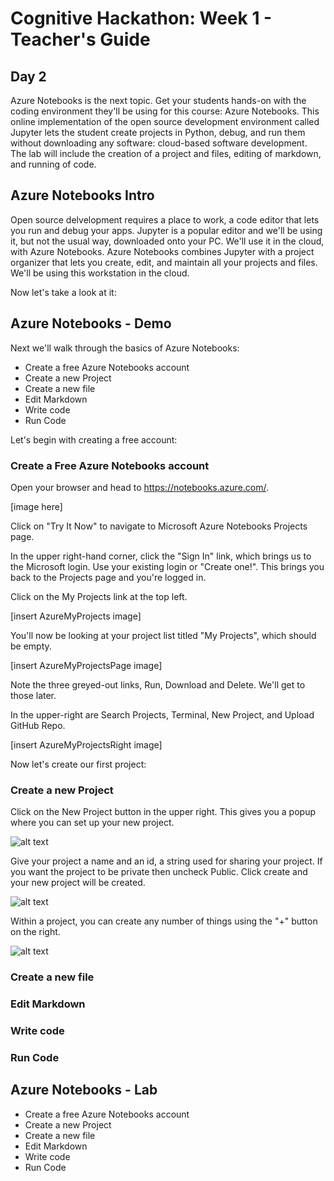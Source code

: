 # Cognitive Hackathon: Week 1 - Teacher's Guide
## Day 2

Azure Notebooks is the next topic. Get your students hands-on with the coding environment they'll be using for this course: Azure Notebooks. This online implementation of the open source development environment called Jupyter lets the student create projects in Python, debug, and run them without downloading any software: cloud-based software development. The lab will include the creation of a project and files, editing of markdown, and running of code.


## Azure Notebooks Intro

Open source delvelopment requires a place to work, a code editor that lets you run and debug your apps. Jupyter is a popular editor and we'll be using it, but not the usual way, downloaded onto your PC. We'll use it in the cloud, with Azure Notebooks. Azure Notebooks combines Jupyter with a project organizer that lets you create, edit, and maintain all your projects and files. We'll be using this workstation in the cloud.

Now let's take a look at it:

## Azure Notebooks - Demo

Next we'll walk through the basics of Azure Notebooks:

* Create a free Azure Notebooks account
* Create a new Project
* Create a new file
* Edit Markdown
* Write code
* Run Code

Let's begin with creating a free account:

### Create a Free Azure Notebooks account

Open your browser and head to https://notebooks.azure.com/.

[image here]

Click on "Try It Now" to navigate to Microsoft Azure Notebooks Projects page.

In the upper right-hand corner, click the "Sign In" link, which brings us to the Microsoft login. Use your existing login or "Create one!". This brings you back to the Projects page and you're logged in.

Click on the My Projects link at the top left.

[insert AzureMyProjects image]

You'll now be looking at your project list titled "My Projects", which should be empty.

[insert AzureMyProjectsPage image]

Note the three greyed-out links, Run, Download and Delete. We'll get to those later.

In the upper-right are Search Projects, Terminal, New Project, and Upload GitHub Repo.

[insert AzureMyProjectsRight image]

Now let's create our first project:

### Create a new Project

Click on the New Project button in the upper right. This gives you a popup where you can set up your new project.

![alt text](https://github.com/danhermes/cognitive-hackathon/tree/master/images/Week%201/AzureCreateNewProject.png "New Project")

Give your project a name and an id, a string used for sharing your project. If you want the project to be private then uncheck Public. Click create and your new project will be created.

![alt text](https://github.com/danhermes/cognitive-hackathon/tree/master/images/Week%201/AzureMyNewProject.png "Create Project")

Within a project, you can create any number of things using the "+" button on the right.

![alt text](https://github.com/danhermes/cognitive-hackathon/tree/master/images/Week%201/AzureCreateNotebook.png "Add Something")

### Create a new file



### Edit Markdown


### Write code


### Run Code


## Azure Notebooks - Lab

* Create a free Azure Notebooks account
* Create a new Project
* Create a new file
* Edit Markdown
* Write code
* Run Code
